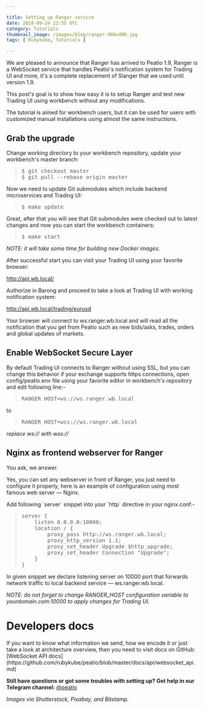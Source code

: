 ```yaml
---

title: Setting up Ranger service
date: 2018-09-24 12:55 UTC
category: Tutorials
thumbnail_image: /images/blog/ranger-400x400.jpg
tags: [ Rubykube, Tutorials ]

---
```


<p>
We are pleased to announce that Ranger has arrived to Peatio 1.9, Ranger is a  
WebSocket service that handles Peatio's notification system for Trading UI and
more, it's a complete replacement of Slanger that we used until version 1.9.
</p>

<p>
This post's goal is to show how easy it is to setup Ranger and test new Trading
UI using workbench without any modifications.
</p>

<p>
The tutorial is aimed for workbench users, but it can be used for users with
customized manual installations using almost the same instructions.
</p>

## Grab the upgrade

<p>
Change working directory to your workbench repository, update your workbench's
master branch:
</p>

<blockquote class="quotes">
<pre>
$ git checkout master
$ git pull --rebase origin master
</pre>
</blockquote>

<p>
Now we need to update Git submodules which include backend microservices and
Trading UI:
</p>

<blockquote class="quotes">
<pre>$ make update</pre>
</blockquote>

<p>
Great, after that you will see that Git submodules were checked out to latest
changes and now you can start the workbench containers:
</p>

<blockquote class="quotes">
<pre>$ make start</pre>
</blockquote>

<p>
<i>NOTE: it will take some time for building new Docker images.</i>
</p>

<p>
After successful start you can visit your Trading UI using your favorite browser:
</p>

<a target="_blank" href="http://api.wb.local/">http://api.wb.local/</a>

<p>
Authorize in Barong and proceed to take a look at Trading UI with working
notification system:
</p>

<a target="_blank" href="http://api.wb.local/trading/eurusd">http://api.wb.local/trading/eurusd</a>

<p>
Your browser will connect to ws.ranger.wb.local and will read all the
notification that you get from Peatio such as new bids/asks, trades, orders
and global updates of markets.
</p>

## Enable WebSocket Secure Layer

<p>
By default Trading UI connects to Ranger without using SSL, but you can change
this behavior if your exchange supports https connections, open
config/peatio.env file using your favorite editor in workbench's repository and
edit following line:-
</p>

<blockquote class="quotes">
<pre>RANGER_HOST=ws://ws.ranger.wb.local</pre>
</blockquote>

to 

<blockquote class="quotes">
<pre>RANGER_HOST=wss://ws.ranger.wb.local</pre>
</blockquote>

<i>replace ws:// with wss://</i>

## Nginx as frontend webserver for Ranger

<p>
You ask, we answer.
</p>

<p>
Yes, you can set any webserver in front of Ranger, you just need to configure it
properly, here is an example of configuration using most famous web server —
Nginx.
</p>

<p>
Add following `server` snippet into your `http` directive in your nginx.conf:-
</p>

<blockquote class="quotes">
<pre>
server {
    listen 0.0.0.0:10000;
    location / {
        proxy_pass http://ws.ranger.wb.local;
        proxy_http_version 1.1;
        proxy_set_header Upgrade $http_upgrade;
        proxy_set_header Connection "Upgrade";
    }
}</pre></blockquote>

<p>
In given snippet we declare listening server on 10000 port that forwards network
traffic to local backend service — ws.ranger.wb.local.
</p>

<i>NOTE: do not forget to change RANGER_HOST configuration variable to yourdomain.com:10000 to apply changes for Trading UI.
</i>

# Developers docs

<p>
If you want to know what information we send, how we encode it or just take a
look at architecture overview, then you need to visit docs on GitHub:
[WebSocket API docs](https://github.com/rubykube/peatio/blob/master/docs/api/websocket_api.md)
</p>

<p>
<strong>Still have questions or got some troubles with setting up? Get help in our
Telegram channel:</strong>
<a class="telegram" href="https://t.me/peatio" target="blank">
@peatio <i class="fab fa-telegram fa-lg i-head"></i>
</a>
</p>

<i>Images via Shutterstock, Pixabay, and Bitstamp.</i>
